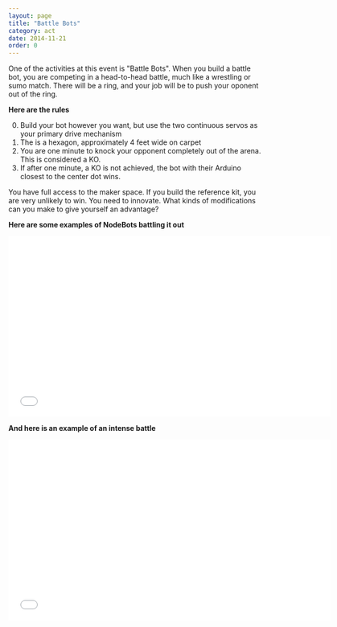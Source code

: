 ```yaml
---
layout: page
title: "Battle Bots"
category: act
date: 2014-11-21
order: 0
---
```


One of the activities at this event is "Battle Bots".  When you build a battle bot, you are competing in a head-to-head battle, much like a wrestling or sumo match.  There will be a ring, and your job will be to push your oponent out of the ring.

**Here are the rules**

0. Build your bot however you want, but use the two continuous servos as your primary drive mechanism
0. The is a hexagon, approximately 4 feet wide on carpet
0. You are one minute to knock your opponent completely out of the arena.  This is considered a KO.
0. If after one minute, a KO is not achieved, the bot with their Arduino closest to the center dot wins.

You have full access to the maker space.  If you build the reference kit, you are very unlikely to win.  You need to innovate.  What kinds of modifications can you make to give yourself an advantage?

**Here are some examples of NodeBots battling it out**

<iframe width="640" height="360" src="//www.youtube.com/embed/pmp_hCg6jGQ" frameborder="0" allowfullscreen></iframe>

**And here is an example of an intense battle**

<iframe width="640" height="360" src="//www.youtube.com/embed/OA97THHGgEo" frameborder="0" allowfullscreen></iframe>

